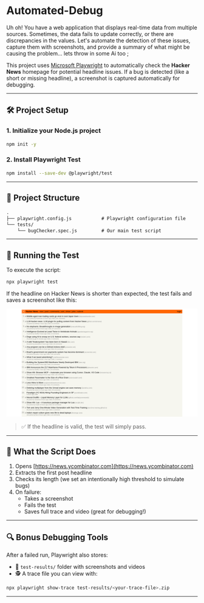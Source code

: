 # Automated-Debug
Uh oh! You have a web application that displays real-time data from multiple sources. Sometimes, the data fails to update correctly, or there are discrepancies in the values. 
Let's automate the detection of these issues, capture them with screenshots, and provide a summary of what might be causing the problem... lets throw in some Ai too ;

This project uses [Microsoft Playwright](https://playwright.dev/) to automatically check the **Hacker News** homepage for potential headline issues. If a bug is detected (like a short or missing headline), a screenshot is captured automatically for debugging.

---

## 🛠️ Project Setup

### 1. Initialize your Node.js project
```bash
npm init -y
```

### 2. Install Playwright Test
```bash
npm install --save-dev @playwright/test
```

---

## 📂 Project Structure

```
.
├── playwright.config.js           # Playwright configuration file
└── tests/
    └── bugChecker.spec.js         # Our main test script
```

---

## 🚀 Running the Test

To execute the script:
```bash
npx playwright test
```

If the headline on Hacker News is shorter than expected, the test fails and saves a screenshot like this:

![Bug Screenshot Example](./error-screenshot.png)

> ✅ If the headline is valid, the test will simply pass.

---

## 🧪 What the Script Does

1. Opens [https://news.ycombinator.com](https://news.ycombinator.com)
2. Extracts the first post headline
3. Checks its length (we set an intentionally high threshold to simulate bugs)
4. On failure:
   - Takes a screenshot
   - Fails the test
   - Saves full trace and video (great for debugging!)

---

## 🔍 Bonus Debugging Tools

After a failed run, Playwright also stores:
- 📸 `test-results/` folder with screenshots and videos
- 🕵️ A trace file you can view with:

```bash
npx playwright show-trace test-results/<your-trace-file>.zip
```

---


